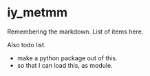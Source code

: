 # iy_metmm

Remembering the markdown.
List of items here.

Also todo list.
- make a python package out of this.
- so that I can load this, as module.